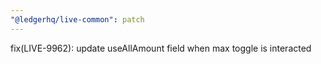 ```yaml
---
"@ledgerhq/live-common": patch
---
```


fix(LIVE-9962): update useAllAmount field when max toggle is interacted
